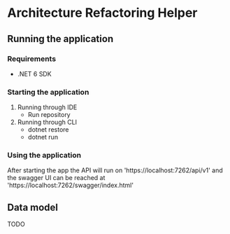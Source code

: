 # Architecture Refactoring Helper

## Running the application

### Requirements

- .NET 6 SDK

### Starting the application

1. Running through IDE
    - Run repository
2. Running through CLI
    - dotnet restore
    - dotnet run

### Using the application

After starting the app the API will run on 'https://localhost:7262/api/v1' and the swagger UI can be reached at 'https://localhost:7262/swagger/index.html'

## Data model

TODO
